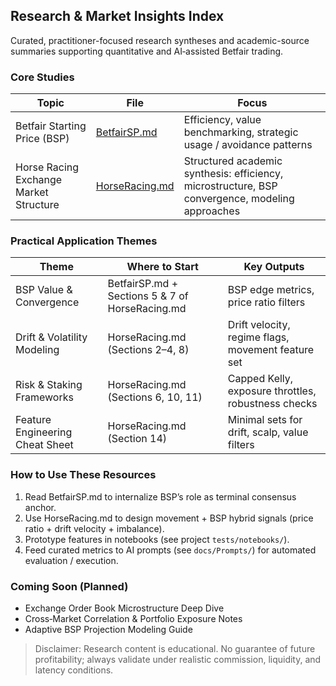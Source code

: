 ## Research & Market Insights Index

Curated, practitioner-focused research syntheses and academic-source summaries supporting quantitative and AI‑assisted Betfair trading.

### Core Studies
| Topic | File | Focus |
|-------|------|-------|
| Betfair Starting Price (BSP) | [BetfairSP.md](BetfairSP.md) | Efficiency, value benchmarking, strategic usage / avoidance patterns |
| Horse Racing Exchange Market Structure | [HorseRacing.md](HorseRacing.md) | Structured academic synthesis: efficiency, microstructure, BSP convergence, modeling approaches |

### Practical Application Themes
| Theme | Where to Start | Key Outputs |
|-------|----------------|-------------|
| BSP Value & Convergence | BetfairSP.md + Sections 5 & 7 of HorseRacing.md | BSP edge metrics, price ratio filters |
| Drift & Volatility Modeling | HorseRacing.md (Sections 2–4, 8) | Drift velocity, regime flags, movement feature set |
| Risk & Staking Frameworks | HorseRacing.md (Sections 6, 10, 11) | Capped Kelly, exposure throttles, robustness checks |
| Feature Engineering Cheat Sheet | HorseRacing.md (Section 14) | Minimal sets for drift, scalp, value filters |

### How to Use These Resources
1. Read BetfairSP.md to internalize BSP’s role as terminal consensus anchor.
2. Use HorseRacing.md to design movement + BSP hybrid signals (price ratio + drift velocity + imbalance).
3. Prototype features in notebooks (see project `tests/notebooks/`).
4. Feed curated metrics to AI prompts (see `docs/Prompts/`) for automated evaluation / execution.

### Coming Soon (Planned)
- Exchange Order Book Microstructure Deep Dive
- Cross‑Market Correlation & Portfolio Exposure Notes
- Adaptive BSP Projection Modeling Guide

> Disclaimer: Research content is educational. No guarantee of future profitability; always validate under realistic commission, liquidity, and latency conditions.

